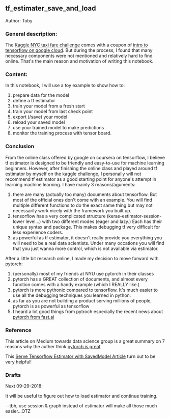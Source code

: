 ## tf_estimater_save_and_load  
Author: Toby  

### **General description:**  
The [Kaggle NYC taxi fare challenge](https://www.kaggle.com/c/new-york-city-taxi-fare-prediction) comes with a coupon of [intro to tensorflow on google cloud](https://www.coursera.org/learn/google-machine-learning/home/welcome). But during the process, I found that many necessary components were not mentioned and relatively hard to find online. That's the main reason and motivation of writing this notebook.  

### **Content:**  
In this notebook, I will use a toy example to show how to:
1. prepare data for the model
2. define a tf estimator
3. train your model from a fresh start
4. train your model from last check point
5. export (/save) your model
6. reload your saved model
7. use your trained model to make predictions
8. monitor the training process with tensor board.

### **Conclusion**  
From the online class offered by google on coursera on tensorflow, I believe tf estimator is designed to be friendly and easy-to-use for machine learning beginners. However, after finishing the online class and played around tf estimator by myself on the kaggle challenge, I personally will not recommend tf estimator as a good starting point for anyone's attempt in learning machine learning. I have mainly 3 reasons/aguments: 
1. there are many (actually too many) documents about tensorflow. But most of the official ones don't come with an example. You will find multiple different functions to do the exact same thing but may not necessarily work nicely with the framework you built up.   
2. tensorflow has a very complicated structure (keras-estimator-session-lower level...) with two different modes (eager and lazy.) Each has their unique syntax and package. This makes debugging tf very difficult for less experience coders.  
3. as powerful as tf estimator, it doesn't really provide you everything you will need to be a real data scientists. Under many occations you will find that you just wanna more control, which is not available via estimator.  

After a little bit research online, I made my decision to move forward with pytorch:
1. (personally) most of my friends at NYU use pytorch in their classes
2. pytorch has a GREAT collection of documents, and almost every function comes with a handy example (which I REALLY like.)
3. pytorch is more pythonic compared to tensorflow. It's much easier to use all the debugging techniques you learned in python.
4. as far as you are not building a product serving millions of people, pytorch is as powerful as tensorflow
5. I heard a lot good things from pytroch especially the recent news about [pytorch from fast.ai](http://www.fast.ai/2017/09/08/introducing-pytorch-for-fastai/)


### **Reference**  
This article on Medium towards data science group is a great summary on 7 reasons why the auther think [pytorch is great](https://towardsdatascience.com/pytorch-vs-tensorflow-spotting-the-difference-25c75777377b)

This [Serve Tensorflow Estimator with SavedModel Article](http://shzhangji.com/blog/2018/05/14/serve-tensorflow-estimator-with-savedmodel/) turn out to be very helpful!





### **Drafts**

Next 09-29-2018:

It will be useful to figure out how to load estimator and continue training.

--tbh, use session & graph instead of estimator will make all those much easier...OTZ
